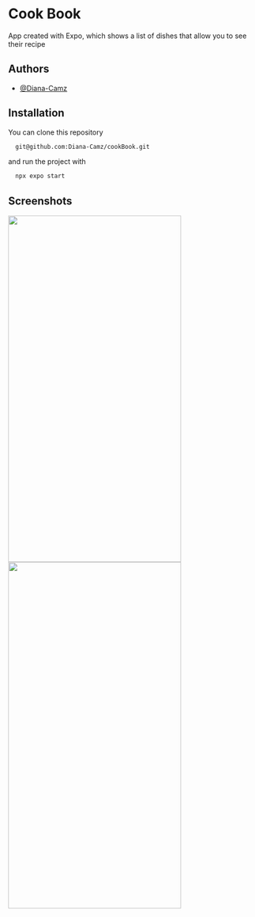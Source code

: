 # Cook Book

App created with Expo, which shows a list of dishes that allow you to see their recipe

## Authors

- [@Diana-Camz](https://www.github.com/octokatherine)


## Installation

You can clone this repository 
```bash
  git@github.com:Diana-Camz/cookBook.git
```
and run the project with
```bash
  npx expo start
```
## Screenshots
<img src="https://github.com/Diana-Camz/cookBook/assets/89281129/b833c2da-cd45-4f23-a2bc-9d9003e2562a" width="350" height="700">
<img src="https://github.com/Diana-Camz/cookBook/assets/89281129/6adbd593-715e-4d0e-90e1-a2f2d3721212" width="350" height="700">


